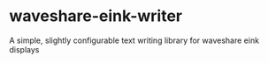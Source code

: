 # waveshare-eink-writer
A simple, slightly configurable text writing library for waveshare eink displays 
